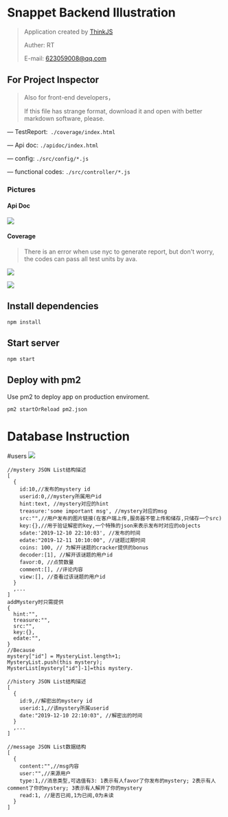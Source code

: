 # Snappet Backend Illustration

> Application created by [ThinkJS](http://www.thinkjs.org)
>
> Auther: RT 
>
> E-mail: 623059008@qq.com

## For Project Inspector

> Also for front-end developers，
>
>  If this file has strange format, download it and open with better markdown software, please.

— TestReport:``` ./coverage/index.html```

— Api doc: ```./apidoc/index.html```

— config: ```./src/config/*.js```

— functional codes: ```./src/controller/*.js```

### Pictures

#### Api Doc

![](https://i.loli.net/2019/04/20/5cbb3363bb6a4.png)

#### Coverage

> There is an error when use nyc to generate report, but don't worry, the codes can pass all test units by ava.

![](https://i.loli.net/2019/04/20/5cbb33f7adb3d.png)

![](https://i.loli.net/2019/04/20/5cbb33ad0302e.png)

## Install dependencies

```
npm install
```

## Start server

```
npm start
```

## Deploy with pm2

Use pm2 to deploy app on production enviroment.

```
pm2 startOrReload pm2.json
```





# Database Instruction

#users
![](https://i.loli.net/2019/03/11/5c85d69b6a046.png)
```
//mystery JSON List结构描述
[
  {
    id:10,//发布的mystery id
    userid:0,//mystery所属用户id
    hint:text, //mystery对应的hint
    treasure:'some important msg', //mystery对应的msg
    src:"",//用户发布的图片链接(在客户端上传,服务器不管上传和储存,只储存一个src)
    key:{},//用于验证解密的key,一个特殊的json来表示发布时对应的objects
    sdate:'2019-12-10 22:10:03', //发布的时间
    edate:"2019-12-11 10:10:00", //谜题过期时间
    coins: 100, // 为解开谜题的cracker提供的bonus
    decoder:[1], //解开该谜题的用户id
    favor:0, //点赞数量
    comment:[], //评论内容
    view:[], //查看过该谜题的用户id
  }
  ,...
]
addMystery时只需提供
{
  hint:"",
  treasure:"",
  src:"",
  key:{},
  edate:"",
}
//Because
mystery["id"] = MysteryList.length+1;
MysteryList.push(this mystery);
MysterList[mystery["id"]-1]=this mystery.
```

```
//history JSON List结构描述
[
  {
    id:9,//解密出的mystery id
    userid:1,//该mystery所属userid
    date:"2019-12-10 22:10:03", //解密出的时间
  }
  ,...
]
```

```
//message JSON List数据结构
[
  {
    content:"",//msg内容
    user:"",//来源用户
    type:1,//消息类型,可选值有3: 1表示有人favor了你发布的mystery; 2表示有人comment了你的mystery; 3表示有人解开了你的mystery
    read:1, //是否已阅,1为已阅,0为未读
  }
]
```
